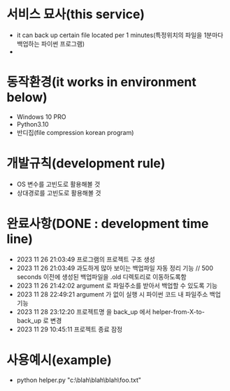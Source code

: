 # 서비스 묘사(this service)
- it can back up certain file located per 1 minutes(특정위치의 파일을 1분마다 백업하는 파이썬 프로그램)
- 


# 동작환경(it works in environment below)
- Windows 10 PRO
- Python3.10 
- 반디집(file compression korean program)


# 개발규칙(development rule)
- OS 변수를 고빈도로 활용해볼 것
- 상대경로를 고빈도로 활용해볼 것


# 완료사항(DONE : development time line)
- 2023 11 26 21:03:49 프로그램의 프로젝트 구조 생성
- 2023 11 26 21:03:49 과도하게 많아 보이는 백업파일 자동 정리 기능     // 500 seconds 이전에 생성된 백업파일을 .old 디렉토리로 이동하도록함
- 2023 11 26 21:42:02 argument 로 파일주소를 받아서 백업할 수 있도록 기능
- 2023 11 28 22:49:21 argument 가 없이 실행 시 파이썬 코드 내 파일주소 백업 기능 
- 2023 11 28 23:12:20 프로젝트명 을 back_up 에서 helper-from-X-to-back_up 로 변경
- 2023 11 29 10:45:11 프로젝트 종료 잠정 
 

 # 사용예시(example)
- python helper.py "c:\blah\blah\blah\foo.txt"